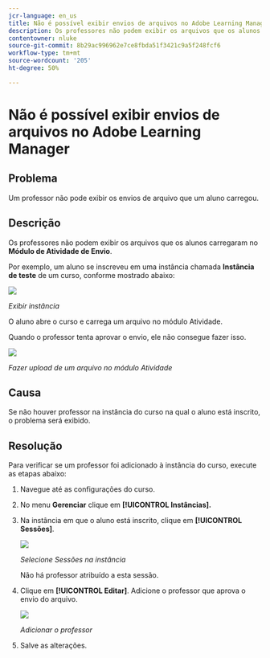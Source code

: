 ```yaml
---
jcr-language: en_us
title: Não é possível exibir envios de arquivos no Adobe Learning Manager
description: Os professores não podem exibir os arquivos que os alunos carregaram no Módulo de Atividade de Envio.
contentowner: nluke
source-git-commit: 8b29ac996962e7ce8fbda51f3421c9a5f248fcf6
workflow-type: tm+mt
source-wordcount: '205'
ht-degree: 50%

---
```




# Não é possível exibir envios de arquivos no Adobe Learning Manager

## Problema

Um professor não pode exibir os envios de arquivo que um aluno carregou.

## Descrição

Os professores não podem exibir os arquivos que os alunos carregaram no **Módulo de Atividade de Envio**.

Por exemplo, um aluno se inscreveu em uma instância chamada **Instância de teste** de um curso, conforme mostrado abaixo:

![](assets/test-instance.png)

*Exibir instância*

O aluno abre o curso e carrega um arquivo no módulo Atividade.

Quando o professor tenta aprovar o envio, ele não consegue fazer isso.

![](assets/activity.png)

*Fazer upload de um arquivo no módulo Atividade*

## Causa

Se não houver professor na instância do curso na qual o aluno está inscrito, o problema será exibido.

## Resolução

Para verificar se um professor foi adicionado à instância do curso, execute as etapas abaixo:

1. Navegue até as configurações do curso.
1. No menu **Gerenciar** clique em **[!UICONTROL Instâncias].**
1. Na instância em que o aluno está inscrito, clique em **[!UICONTROL Sessões]**.

   ![](assets/check-instructor.png)

   *Selecione Sessões na instância*

   Não há professor atribuído a esta sessão.

1. Clique em **[!UICONTROL Editar]**. Adicione o professor que aprova o envio do arquivo.

   ![](assets/assign-instructor.png)

   *Adicionar o professor*
1. Salve as alterações.

